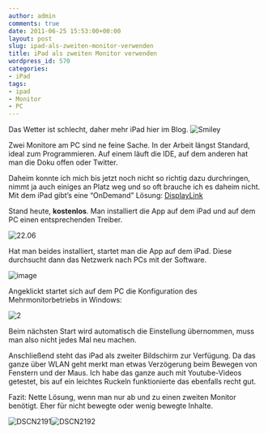 ```yaml
---
author: admin
comments: true
date: 2011-06-25 15:53:00+00:00
layout: post
slug: ipad-als-zweiten-monitor-verwenden
title: iPad als zweiten Monitor verwenden
wordpress_id: 570
categories:
- iPad
tags:
- ipad
- Monitor
- PC
---
```


Das Wetter ist schlecht, daher mehr iPad hier im Blog. ![Smiley](https://andydunkel.net/assets/uploads/2011/06/wlEmoticon-smile5.png)

Zwei Monitore am PC sind ne feine Sache. In der Arbeit längst Standard, ideal zum Programmieren. Auf einem läuft die IDE, auf dem anderen hat man die Doku offen oder Twitter.

Daheim konnte ich mich bis jetzt noch nicht so richtig dazu durchringen, nimmt ja auch einiges an Platz weg und so oft brauche ich es daheim nicht. Mit dem iPad gibt’s eine “OnDemand” Lösung: [DisplayLink](http://www.displaylink.com/support/downloads_ipad.php)

Stand heute, **kostenlos**. Man installiert die App auf dem iPad und auf dem PC einen entsprechenden Treiber.

![22.06](https://andydunkel.net/assets/uploads/2011/06/22.06.png)

<!-- more -->

Hat man beides installiert, startet man die App auf dem iPad. Diese durchsucht dann das Netzwerk nach PCs mit der Software.

![image](https://andydunkel.net/assets/uploads/2011/06/image8.png)

Angeklickt startet sich auf dem PC die Konfiguration des Mehrmonitorbetriebs in Windows:

![2](https://andydunkel.net/assets/uploads/2011/06/2.png)

Beim nächsten Start wird automatisch die Einstellung übernommen, muss man also nicht jedes Mal neu machen. 

Anschließend steht das iPad als zweiter Bildschirm zur Verfügung. Da das ganze über WLAN geht merkt man etwas Verzögerung beim Bewegen von Fenstern und der Maus. Ich habe das ganze auch mit Youtube-Videos getestet, bis auf ein leichtes Ruckeln funktionierte das ebenfalls recht gut.

Fazit: Nette Lösung, wenn man nur ab und zu einen zweiten Monitor benötigt. Eher für nicht bewegte oder wenig bewegte Inhalte.

![DSCN2191](https://andydunkel.net/assets/uploads/2011/06/DSCN2191.jpg)![DSCN2192](https://andydunkel.net/assets/uploads/2011/06/DSCN2192.jpg)
